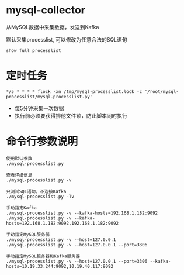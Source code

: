 # mysql-collector
从MySQL数据中采集数据，发送到Kafka

默认采集processlist, 可以修改为任意合法的SQL语句
```
show full processlist
```

# 定时任务
```
*/5 * * * * flock -xn /tmp/mysql-processlist.lock -c '/root/mysql-processlist/mysql-processlist.py'
```

* 每5分钟采集一次数据
* 执行前必须要获得排他文件锁，防止脚本同时执行

# 命令行参数说明
```
使用默认参数
./mysql-processlist.py

查看详细信息
./mysql-processlist.py -v

只测试SQL语句，不连接Kafka
./mysql-processlist.py -Tv

手动指定Kafka
./mysql-processlist.py -v --kafka-hosts=192.168.1.182:9092
./mysql-processlist.py -v --kafka-hosts=192.168.1.182:9092,192.168.1.182:9092

手动指定MySQL服务器
./mysql-processlist.py -v --host=127.0.0.1
./mysql-processlist.py -v --host=127.0.0.1 --port=3306

手动指定MySQL服务器和Kafka服务器
./mysql-processlist.py -v --host=127.0.0.1 --port=3306 --kafka-hosts=10.19.33.244:9092,10.19.40.117:9092
```
